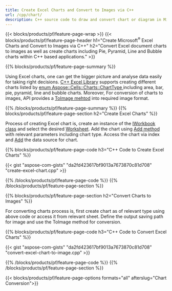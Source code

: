 ```yaml
---
title: Create Excel Charts and Convert to Images via C++
url: /cpp/chart/
description: C++ source code to draw and convert chart or diagram in Microsoft Excel using C++ Library
---
```


{{< blocks/products/pf/feature-page-wrap >}}
{{< blocks/products/pf/feature-page-header h1="Create Microsoft<sup>&reg;</sup> Excel Charts and Convert to Images via C++" h2="Convert Excel document charts to images as well as create charts including Pie, Pyramid, Line and Bubble charts within C++ based applications." >}}

{{% blocks/products/pf/feature-page-summary %}}

Using Excel charts, one can get the bigger picture and analyse data easily for taking right decisions. [C++ Excel Library](/cells/cpp/) supports creating different charts listed by [enum Aspose::Cells::Charts::ChartType
](https://reference.aspose.com/cells/cpp/namespace/aspose.cells.charts#a2f17e69bcefc754569019185d0621b70) including area, bar, pie, pyramid, line and bubble charts. Moreover, For conversion of charts to images, API provides a [ToImage mehtod](https://reference.aspose.com/cells/cpp/class/aspose.cells.charts.i_sparkline#a28d76dd585c48366e1657f2982722ddb) into required image format.

{{% /blocks/products/pf/feature-page-summary  %}}
{{% blocks/products/pf/feature-page-section  h2="Create Excel Charts" %}}

Process of creating Excel chart is, create an instance of the [IWorkbook class](https://reference.aspose.com/cells/cpp/class/aspose.cells.i_workbook) and select the desired [Worksheet](https://reference.aspose.com/cells/cpp/class/aspose.cells.i_worksheet_collection#a5574d624796043233420d0e0459ccc43). Add the chart using [Add method](https://reference.aspose.com/cells/cpp/class/aspose.cells.charts.i_chart_collection#ab7e8cce835c251a4682605299a6aa068) with relevant parameters including chart type. Access the chart via index and [Add](https://reference.aspose.com/cells/cpp/class/aspose.cells.charts.i_series_collection#a8f4dc4d883f32f65b1fb673e2aa7862f) the data source for chart.

{{% blocks/products/pf/feature-page-code h3="C++ Code to Create Excel Charts" %}}

{{< gist "aspose-com-gists" "da2fd423617bf9013a7673870c81d708" "create-excel-chart.cpp" >}}

{{% /blocks/products/pf/feature-page-code  %}}
{{% /blocks/products/pf/feature-page-section %}}

{{% blocks/products/pf/feature-page-section  h2="Convert Charts to Images" %}}


For converting charts process is, first create chart as of relevant type using above code or access it from relevant sheet. Define the output saving path for image and use the ToImage method for conversion.

 
{{% blocks/products/pf/feature-page-code h3="C++ Code to Convert Excel Charts" %}}

{{< gist "aspose-com-gists" "da2fd423617bf9013a7673870c81d708" "convert-excel-chart-to-image.cpp" >}}

{{% /blocks/products/pf/feature-page-code  %}}
{{% /blocks/products/pf/feature-page-section %}}

{{< blocks/products/pf/feature-page-options formats="all" afterslug="Chart Conversion">}}